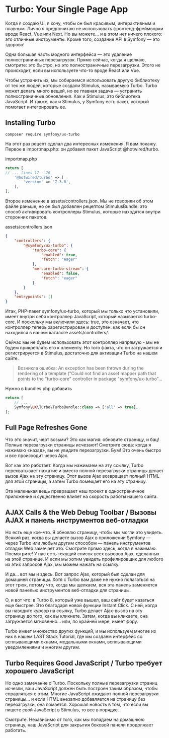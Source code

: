 # Turbo: Your Single Page App

Когда я создаю UI, я хочу, чтобы он был красивым, интерактивным и плавным. Лично я предпочитаю не использовать фронтенд-фреймворки вроде React, Vue или Next. Но вы можете... и в этом нет ничего плохого: это отличные инструменты. Кроме того, создание API в Symfony — это здорово!

Одна большая часть модного интерфейса — это удаление полностраничных перезагрузок. Прямо сейчас, когда я щелкаю, смотрите: это быстро, но это полностраничные перезагрузки. Этого не происходит, если вы используете что-то вроде React или Vue.

Чтобы устранить их, мы собираемся использовать другую библиотеку от тех же людей, которые создали Stimulus, называемую Turbo. Turbo может делать много вещей, но ее главная задача — устранить полностраничные обновления. Как и Stimulus, это библиотека JavaScript. И также, как и Stimulus, у Symfony есть пакет, который помогает интегрировать ее.

## Installing Turbo

```
composer require symfony/ux-turbo
```

На этот раз рецепт сделал два интересных изменения. Я вам покажу. Первое в importmap.php: он добавил пакет JavaScript @hotwired/turbo.

importmap.php

```php
return [
// ... lines 17 - 26
    '@hotwired/turbo' => [
        'version' => '7.3.0',
    ],
];
```

Второе изменение в assets/controllers.json. Мы не говорили об этом файле раньше, но он был добавлен рецептом StimulusBundle: это способ активировать контроллеры Stimulus, которые находятся внутри сторонних пакетов.

assets/controllers.json

```json
{
	"controllers": {
		"@symfony/ux-turbo": {
			"turbo-core": {
				"enabled": true,
				"fetch": "eager"
			},
			"mercure-turbo-stream": {
				"enabled": false,
				"fetch": "eager"
			}
		}
	},
	"entrypoints": []
}
```

Итак, PHP-пакет symfony/ux-turbo, который мы только что установили, имеет внутри себя контроллер JavaScript, который называется turbo-core. И поскольку мы включили здесь: true, это означает, что контроллер теперь зарегистрирован и доступен: как если бы он находился в нашем каталоге assets/controllers/.

Сейчас мы не будем использовать этот контроллер напрямую - мы не будем прикреплять его к элементу. Но того факта, что он загружается и регистрируется в Stimulus, достаточно для активации Turbo на нашем сайте.

> Возникла ошибка: An exception has been thrown during the rendering of a template ("Could not find an asset mapper path that points to the "turbo-core" controller in package "symfony/ux-turbo"...

Нужно в bundles.php добавить

```php
return [
    // ...
    Symfony\UX\Turbo\TurboBundle::class => ['all' => true],
];

```

## Full Page Refreshes Gone

Что это значит, черт возьми? Это как магия: обновите страницу, и бац! Полные перезагрузки страницы исчезают! Смотрите сюда: когда я нажимаю «назад», вы не увидите перезагрузки. Бум! Это очень быстро и все происходит через Ajax.

Вот как это работает. Когда мы нажимаем на эту ссылку, Turbo перехватывает нажатие и вместо полной перезагрузки страницы делает вызов Ajax на эту страницу. Этот вызов Ajax возвращает полный HTML для этой страницы, а затем Turbo помещает его на эту страницу.

Эта маленькая вещь превращает наш проект в одностраничное приложение и существенно влияет на скорость работы нашего сайта.

## AJAX Calls & the Web Debug Toolbar / Вызовы AJAX и панель инструментов веб-отладки

Но есть еще кое-что. Я обновлю страницу, чтобы мы могли это увидеть. Всякий раз, когда вы делаете вызов Ajax в приложении Symfony — через Turbo или любым другим способом — панель инструментов отладки Web замечает это. Смотрите прямо здесь, когда я нажимаю. Посмотрите! У нас есть текущий список всех вызовов Ajax, сделанных на этой странице. И если мы хотим увидеть профилировщик для любого из этих запросов Ajax, мы можем нажать на ссылку.

И да... вот мы и здесь. Вот запрос Ajax, который был сделан для домашней страницы. Хотя с Turbo вам даже не нужно полагаться на этот трюк, потому что, когда мы щелкаем, вся эта панель заменяется новой панелью инструментов веб-отладки для страницы.

О, и вот что: в Turbo 8, который уже вышел, ваш сайт будет казаться еще быстрее. Это благодаря новой функции Instant Click. С ней, когда вы наводите курсор на ссылку, Turbo делает Ajax-вызов на эту страницу до того, как вы кликнете. Затем, когда вы кликаете, она загружается мгновенно... или, по крайней мере, имеет фору.

Turbo имеет множество других функций, и мы используем многие из них в нашем LAST Stack Tutorial, где мы создаем интерфейс со всплывающими окнами, модальными окнами, всплывающими уведомлениями и многим другим.

## Turbo Requires Good JavaScript / Turbo требует хорошего JavaScript

Но одно замечание о Turbo. Поскольку полные перезагрузки страниц исчезли, ваш JavaScript должен быть построен таким образом, чтобы справляться с этим. Многие JavaScript ожидают полной перезагрузки страницы... и если HTML внезапно добавляется на страницу без перезагрузки, она ломается. Хорошая новость в том, что если вы пишете свой JavaScript в Stimulus, то все в порядке.

Смотрите. Независимо от того, как мы попадаем на домашнюю страницу, наш JavaScript для закрытия боковой панели продолжает работать.
